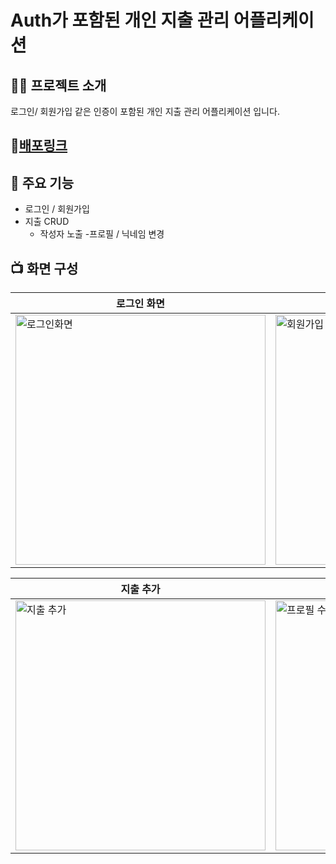 # Auth가 포함된 개인 지출 관리 어플리케이션

## 👨‍🏫 프로젝트 소개
로그인/ 회원가입 같은 인증이 포함된 개인 지출 관리 어플리케이션 입니다. 

## 🔗[배포링크](https://auth-account-book.vercel.app/login)

## 📌 주요 기능
- 로그인 / 회원가입
- 지출 CRUD
  - 작성자 노출
-프로필 / 닉네임 변경

## 📺 화면 구성
|로그인 화면|회원가입|
|------|---|
<img width="400" alt="로그인화면" src="https://github.com/Chasyuss/Auth_AccountBook/assets/127167163/4b22c73e-a344-4622-8718-07f36aac583b">|<img width="400" alt="회원가입" src="https://github.com/Chasyuss/Auth_AccountBook/assets/127167163/37db359f-23d3-4147-81e2-906223196153">|


|지출 추가| 프로필 수정| 지출 수정/삭제
|------|---|---|
<img width="400" alt="지출 추가" src="https://github.com/Chasyuss/Auth_AccountBook/assets/127167163/df96b33d-4f35-430d-a53e-1046d04e78e3"> | <img width="400" alt="프로필 수정" src="https://github.com/Chasyuss/Auth_AccountBook/assets/127167163/2a8167fd-d0ff-40da-83e4-5dd802e334c2"> |<img width="400" alt="지출 수정/삭제" src="https://github.com/Chasyuss/Auth_AccountBook/assets/127167163/a6ea1609-6603-4e35-8f30-954815cc7a12">
